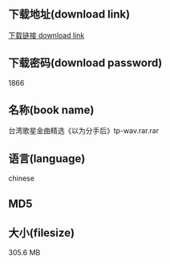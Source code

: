 ## 下载地址(download link)
[下载链接 download link](https://voluble-croquembouche-d321dc.netlify.app/?s=%E5%8F%B0%E6%B9%BE%E6%AD%8C%E6%98%9F%E9%87%91%E6%9B%B2%E7%B2%BE%E9%80%89%E3%80%8A%E4%BB%A5%E4%B8%BA%E5%88%86%E6%89%8B%E5%90%8E%E3%80%8Btp-wav.rar)

## 下载密码(download password)
1866

## 名称(book name)
台湾歌星金曲精选《以为分手后》tp-wav.rar.rar

## 语言(language)
chinese

## MD5


## 大小(filesize)
305.6 MB
